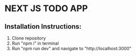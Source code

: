 # NEXT JS TODO APP

## Installation Instructions:

1. Clone repository
2. Run "npm i" in terminal
3. Run "npm run dev" and navigate to "http://localhost:3000"
